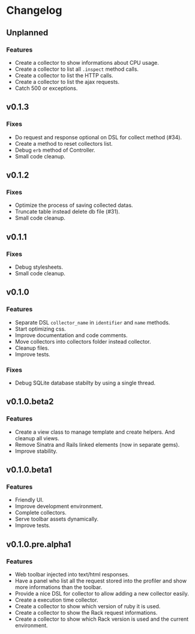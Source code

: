 # Changelog

## Unplanned

### Features

  * Create a collector to show informations about CPU usage.
  * Create a collector to list all `.inspect` method calls.
  * Create a collector to list the HTTP calls.
  * Create a collector to list the ajax requests.
  * Catch 500 or exceptions.


## v0.1.3

### Fixes

  * Do request and response optional on DSL for collect method (#34).
  * Create a method to reset collectors list.
  * Debug `erb` method of Controller.
  * Small code cleanup.


## v0.1.2

### Fixes

  * Optimize the process of saving collected datas.
  * Truncate table instead delete db file (#31).
  * Small code cleanup.


## v0.1.1

### Fixes

  * Debug stylesheets.
  * Small code cleanup.


## v0.1.0

### Features

  * Separate DSL `collector_name` in `identifier` and `name` methods.
  * Start optimizing css.
  * Improve documentation and code comments.
  * Move collectors into collectors folder instead collector.
  * Cleanup files.
  * Improve tests.

### Fixes

  * Debug SQLite database stabilty by using a single thread.


## v0.1.0.beta2

### Features

  * Create a view class to manage template and create helpers. And
    cleanup all views.
  * Remove Sinatra and Rails linked elements (now in separate gems).
  * Improve stability.


## v0.1.0.beta1

### Features

  * Friendly UI.
  * Improve development environment.
  * Complete collectors.
  * Serve toolbar assets dynamically.
  * Improve tests.


## v0.1.0.pre.alpha1

### Features

  * Web toolbar injected into text/html responses.
  * Have a panel who list all the request stored into the profiler and show more informations than the toolbar.
  * Provide a nice DSL for collector to allow adding a new collector easily.
  * Create a execution time collector.
  * Create a collector to show which version of ruby it is used.
  * Create a collector to show the Rack request informations.
  * Create a collector to show which Rack version is used and the current environment.
